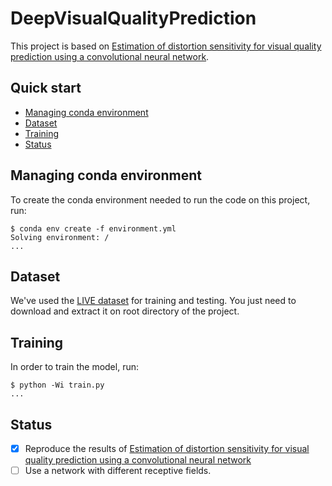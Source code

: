 # DeepVisualQualityPrediction

This project is based on [Estimation of distortion sensitivity for visual quality prediction using a convolutional neural network](https://www.sciencedirect.com/science/article/pii/S1051200418308868).

## Quick start

- [Managing conda environment](#managing-conda-environment)
- [Dataset](#dataset)
- [Training](#training)
- [Status](#status)

## Managing conda environment

To create the conda environment needed to run the code on this project, run:

```shell
$ conda env create -f environment.yml
Solving environment: /
...
```

## Dataset

We've used the [LIVE dataset](http://live.ece.utexas.edu/research/quality/subjective.htm) for training and testing. You just need to download and extract it on root directory of the project.

## Training

In order to train the model, run:

```shell
$ python -Wi train.py
...
```

## Status

- [x] Reproduce the results of [Estimation of distortion sensitivity for visual quality prediction using a convolutional neural network](https://www.sciencedirect.com/science/article/pii/S1051200418308868)
- [ ] Use a network with different receptive fields.
